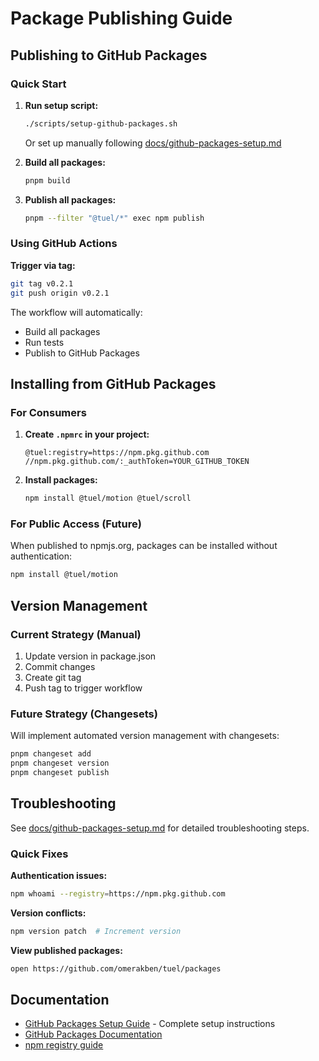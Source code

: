 # Package Publishing Guide

## Publishing to GitHub Packages

### Quick Start

1. **Run setup script:**
   ```bash
   ./scripts/setup-github-packages.sh
   ```
   Or set up manually following [docs/github-packages-setup.md](./docs/github-packages-setup.md)

2. **Build all packages:**
   ```bash
   pnpm build
   ```

3. **Publish all packages:**
   ```bash
   pnpm --filter "@tuel/*" exec npm publish
   ```

### Using GitHub Actions

**Trigger via tag:**
```bash
git tag v0.2.1
git push origin v0.2.1
```

The workflow will automatically:
- Build all packages
- Run tests
- Publish to GitHub Packages

## Installing from GitHub Packages

### For Consumers

1. **Create `.npmrc` in your project:**
   ```
   @tuel:registry=https://npm.pkg.github.com
   //npm.pkg.github.com/:_authToken=YOUR_GITHUB_TOKEN
   ```

2. **Install packages:**
   ```bash
   npm install @tuel/motion @tuel/scroll
   ```

### For Public Access (Future)

When published to npmjs.org, packages can be installed without authentication:
```bash
npm install @tuel/motion
```

## Version Management

### Current Strategy (Manual)

1. Update version in package.json
2. Commit changes
3. Create git tag
4. Push tag to trigger workflow

### Future Strategy (Changesets)

Will implement automated version management with changesets:
```bash
pnpm changeset add
pnpm changeset version
pnpm changeset publish
```

## Troubleshooting

See [docs/github-packages-setup.md](./docs/github-packages-setup.md) for detailed troubleshooting steps.

### Quick Fixes

**Authentication issues:**
```bash
npm whoami --registry=https://npm.pkg.github.com
```

**Version conflicts:**
```bash
npm version patch  # Increment version
```

**View published packages:**
```bash
open https://github.com/omerakben/tuel/packages
```

## Documentation

- [GitHub Packages Setup Guide](./docs/github-packages-setup.md) - Complete setup instructions
- [GitHub Packages Documentation](https://docs.github.com/en/packages)
- [npm registry guide](https://docs.github.com/en/packages/working-with-a-github-packages-registry/working-with-the-npm-registry)
